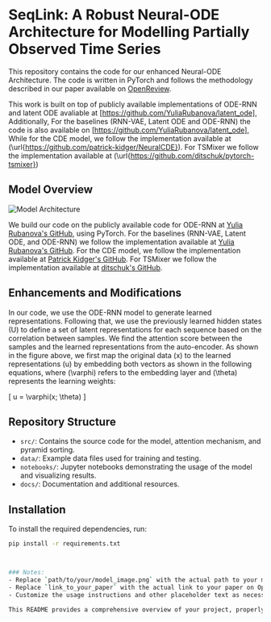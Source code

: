 # SeqLink: A Robust Neural-ODE Architecture for Modelling Partially Observed Time Series


This repository contains the code for our enhanced Neural-ODE Architecture. The code is written in PyTorch and follows the methodology described in our paper available on [OpenReview]([link_to_your_paper](https://openreview.net/forum?id=WCUT6leXKf)).

This work is built on top of publicly available implementations of ODE-RNN  and latent ODE avaliable at [https://github.com/YuliaRubanova/latent_ode], Additionally, For the baselines (RNN-VAE, Latent ODE and ODE-RNN) the code is also available on [https://github.com/YuliaRubanova/latent_ode], While for the CDE model, we follow the implementation available at  (\url{https://github.com/patrick-kidger/NeuralCDE}). For TSMixer we follow the implementation available at  (\url{https://github.com/ditschuk/pytorch-tsmixer})
 


## Model Overview

![Model Architecture](path/to/your/model_image.png)

We build our code on the publicly available code for ODE-RNN at [Yulia Rubanova's GitHub](https://github.com/YuliaRubanova/latent_ode), using PyTorch. For the baselines (RNN-VAE, Latent ODE, and ODE-RNN) we follow the implementation available at [Yulia Rubanova's GitHub](https://github.com/YuliaRubanova/latent_ode). For the CDE model, we follow the implementation available at [Patrick Kidger's GitHub](https://github.com/patrick-kidger/NeuralCDE). For TSMixer we follow the implementation available at [ditschuk's GitHub](https://github.com/ditschuk/pytorch-tsmixer).

## Enhancements and Modifications

In our code, we use the ODE-RNN model to generate learned representations. Following that, we use the previously learned hidden states \(U\) to define a set of latent representations for each sequence based on the correlation between samples. We find the attention score between the samples and the learned representations from the auto-encoder. As shown in the figure above, we first map the original data \(x\) to the learned representations \(u\) by embedding both vectors as shown in the following equations, where \(\varphi\) refers to the embedding layer and \(\theta\) represents the learning weights:

\[ u = \varphi(x; \theta) \]

## Repository Structure

- `src/`: Contains the source code for the model, attention mechanism, and pyramid sorting.
- `data/`: Example data files used for training and testing.
- `notebooks/`: Jupyter notebooks demonstrating the usage of the model and visualizing results.
- `docs/`: Documentation and additional resources.

## Installation

To install the required dependencies, run:

```bash
pip install -r requirements.txt



### Notes:
- Replace `path/to/your/model_image.png` with the actual path to your model image file.
- Replace `link_to_your_paper` with the actual link to your paper on OpenReview.
- Customize the usage instructions and other placeholder text as necessary.

This README provides a comprehensive overview of your project, properly attributes the original work, and explains your contributions.

